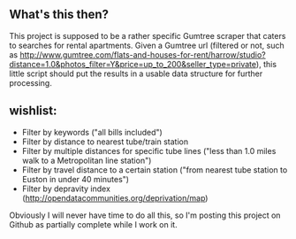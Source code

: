 ## What's this then?

This project is supposed to be a rather specific Gumtree scraper that caters to searches for rental apartments. Given a Gumtree url (filtered or not, such as http://www.gumtree.com/flats-and-houses-for-rent/harrow/studio?distance=1.0&photos_filter=Y&price=up_to_200&seller_type=private), this little script should put the results in a usable data structure for further processing.

## wishlist:

- Filter by keywords ("all bills included")
- Filter by distance to nearest tube/train station
- Filter by multiple distances for specific tube lines ("less than 1.0 miles walk to a Metropolitan line station")
- Filter by travel distance to a certain station ("from nearest tube station to Euston in under 40 minutes")
- Filter by depravity index (http://opendatacommunities.org/deprivation/map)

Obviously I will never have time to do all this, so I'm posting this project on Github as partially complete while I work on it.
